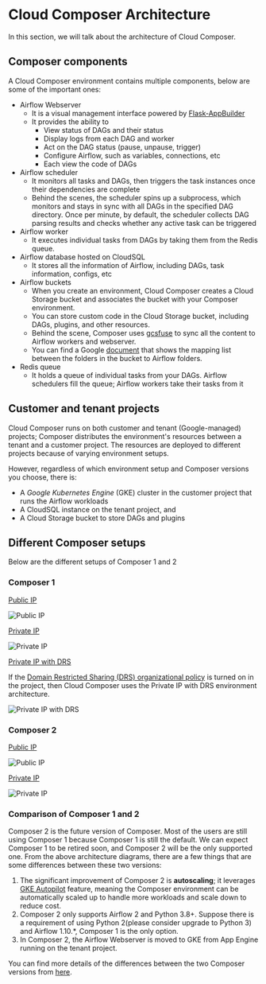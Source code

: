 # Cloud Composer Architecture

In this section, we will talk about the architecture of Cloud Composer.

## Composer components

A Cloud Composer environment contains multiple components, below are some of the important ones:

- Airflow Webserver
  - It is a visual management interface powered by [Flask-AppBuilder](https://flask-appbuilder.readthedocs.io/)
  - It provides the ability to
    - View status of DAGs and their status
    - Display logs from each DAG and worker
    - Act on the DAG status (pause, unpause, trigger)
    - Configure Airflow, such as variables, connections, etc
    - Each view the code of DAGs
- Airflow scheduler
  - It monitors all tasks and DAGs, then triggers the task instances once their dependencies are complete
  - Behind the scenes, the scheduler spins up a subprocess, which monitors and stays in sync with all DAGs in the specified DAG directory. Once per minute, by default, the scheduler collects DAG parsing results and checks whether any active task can be triggered
- Airflow worker
  - It executes individual tasks from DAGs by taking them from the Redis queue.
- Airflow database hosted on CloudSQL
  - It stores all the information of Airflow, including DAGs, task information, configs, etc
- Airflow buckets
  - When you create an environment, Cloud Composer creates a Cloud Storage bucket and associates the bucket with your Composer environment.
  - You can store custom code in the Cloud Storage bucket, including DAGs, plugins, and other resources.
  - Behind the scene, Composer uses [gcsfuse](https://github.com/GoogleCloudPlatform/gcsfuse) to sync all the content to Airflow workers and webserver.
  - You can find a Google [document](https://cloud.google.com/composer/docs/concepts/cloud-storage#folders_in_the_bucket) that shows the mapping list between the folders in the bucket to Airflow folders.
- Redis queue
  - It holds a queue of individual tasks from your DAGs. Airflow schedulers fill the queue; Airflow workers take their tasks from it

## Customer and tenant projects

Cloud Composer runs on both customer and tenant (Google-managed) projects; Composer distributes the environment's resources between a tenant and a customer project. The resources are deployed to different projects because of varying environment setups.

However, regardless of which environment setup and Composer versions you choose, there is:

- A _Google Kubernetes Engine_ (GKE) cluster in the customer project that runs the Airflow workloads
- A CloudSQL instance on the tenant project, and
- A Cloud Storage bucket to store DAGs and plugins

## Different Composer setups

Below are the different setups of Composer 1 and 2

### Composer 1

[Public IP](https://cloud.google.com/composer/docs/concepts/architecture#public-ip)

![Public IP](https://cloud.google.com/composer/docs/images/composer-1-public-ip-architecture.svg)

[Private IP](https://cloud.google.com/composer/docs/concepts/architecture#private-ip)

![Private IP](https://cloud.google.com/composer/docs/images/composer-1-private-ip-architecture.svg)

<!-- textlint-disable stop-words -->
[Private IP with DRS](https://cloud.google.com/composer/docs/concepts/architecture#private-ip-drs)

If the [Domain Restricted Sharing (DRS) organizational policy](https://cloud.google.com/resource-manager/docs/organization-policy/org-policy-constraints) is turned on in the project, then Cloud Composer uses the Private IP with DRS environment architecture.

<!-- textlint-enable -->
![Private IP with DRS](https://cloud.google.com/composer/docs/images/composer-1-private-ip-drs-architecture.svg)

### Composer 2

[Public IP](https://cloud.google.com/composer/docs/composer-2/environment-architecture#public-ip)

![Public IP](https://cloud.google.com/composer/docs/images/composer-2-public-ip-architecture.svg)

[Private IP](https://cloud.google.com/composer/docs/composer-2/environment-architecture#private-ip)

![Private IP](https://cloud.google.com/composer/docs/images/composer-2-private-ip-architecture.svg)

### Comparison of Composer 1 and 2

Composer 2 is the future version of Composer. Most of the users are still using Composer 1 because Composer 1 is still the default. We can expect Composer 1 to be retired soon, and Composer 2 will be the only supported one.
From the above architecture diagrams, there are a few things that are some differences between these two versions:

1. The significant improvement of Composer 2 is **autoscaling**; it leverages [GKE Autopilot](https://cloud.google.com/kubernetes-engine/docs/concepts/autopilot-overview) feature, meaning the Composer environment can be automatically scaled up to handle more workloads and scale down to reduce cost.
2. Composer 2 only supports Airflow 2 and Python 3.8+. Suppose there is a requirement of using Python 2(please consider upgrade to Python 3) and Airflow 1.10.*, Composer 1 is the only option.
3. In Composer 2, the Airflow Webserver is moved to GKE from App Engine running on the tenant project.

You can find more details of the differences between the two Composer versions from [here](https://cloud.google.com/composer/docs/composer-2/composer-versioning-overview#major-versions).
